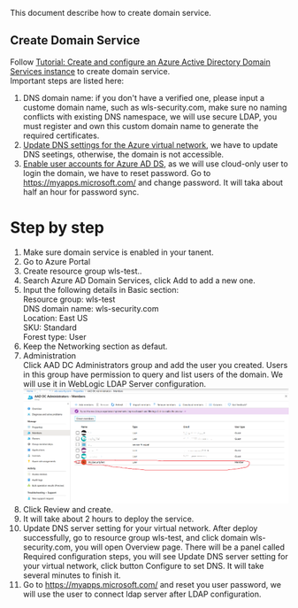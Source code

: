 This document describe how to create domain service.  

## Create Domain Service
Follow [Tutorial: Create and configure an Azure Active Directory Domain Services instance](https://docs.microsoft.com/en-us/azure/active-directory-domain-services/tutorial-create-instance) to create domain service.  
Important steps are listed here:  
1. DNS domain name: if you don't have a verified one, please input a custome domain name, such as wls-security.com, make sure no naming conflicts with existing DNS namespace, we will use secure LDAP, you must register and own this custom domain name to generate the required certificates.  
2. [Update DNS settings for the Azure virtual network](https://docs.microsoft.com/en-us/azure/active-directory-domain-services/tutorial-create-instance#update-dns-settings-for-the-azure-virtual-network), we have to update DNS seetings, otherwise, the domain is not accessible.  
3. [Enable user accounts for Azure AD DS](https://docs.microsoft.com/en-us/azure/active-directory-domain-services/tutorial-create-instance#enable-user-accounts-for-azure-ad-ds), as we will use cloud-only user to login the domain, we have to reset password. Go to https://myapps.microsoft.com/ and change password. It will taka about half an hour for password sync.  

# Step by step  
1. Make sure domain service is enabled in your tanent.  
2. Go to Azure Portal  
3. Create resource group wls-test..
4. Search Azure AD Domain Services, click Add to add a new one.  
5. Input the following details in Basic section:  
   Resource group: wls-test  
   DNS domain name: wls-security.com  
   Location: East US  
   SKU: Standard  
   Forest type: User  
6. Keep the Networking section as defaut.  
7. Administration  
   Click AAD DC Administrators group and add the user you created. Users in this group have permission to query and list users of the domain. We will use it in WebLogic LDAP Server configuration.  
   ![Add AAD DC Administrators](images/Add-AADDC-Administrators.PNG)  
8. Click Review and create.  
9. It will take about 2 hours to deploy the service.  
10. Update DNS server setting for your virtual network. After deploy successfully, go to resource group wls-test, and click domain wls-security.com, you will open Overview page. There will be a panel called Required configuration steps, you will see Update DNS server setting for your virtual network, click button Configure to set DNS. It will take several minutes to finish it.  
11. Go to https://myapps.microsoft.com/ and reset you user password, we will use the user to connect ldap server after LDAP configuration.  


